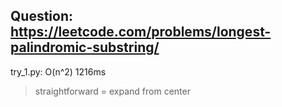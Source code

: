 Question: https://leetcode.com/problems/longest-palindromic-substring/
---

try_1.py: O(n^2) 1216ms
> straightforward = expand from center
